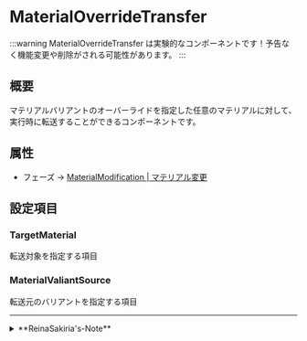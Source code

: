 # MaterialOverrideTransfer

:::warning
MaterialOverrideTransfer は実験的なコンポーネントです！予告なく機能変更や削除がされる可能性があります。
:::

## 概要

マテリアルバリアントのオーバーライドを指定した任意のマテリアルに対して、実行時に転送することができるコンポーネントです。

## 属性

- フェーズ -> [MaterialModification | マテリアル変更](/docs/Reference/General/ExecutionOrder.md#materialmodification--マテリアル変更)

## 設定項目

### TargetMaterial

転送対象を指定する項目

### MaterialValiantSource

転送元のバリアントを指定する項目

---
<details>
  <summary>**ReinaSakiria's-Note**</summary>

このコンポーネントは、 TexTransTool v0.4.0 から追加された 非常に使いずらい 旧版MaterialModifier の置き換えとして実装されました。

MaterialVariant を新規生成する手間が大きく、使い勝手は 旧版MaterialModifier よりは使い勝手が良いものの、[新版MaterialModifier](/docs/Reference/MaterialModifier.md) が、
その場で通常のマテリアルのインスペクターが表示されてシェーダー差し替えもできるため、ほとんど立場が奪われているコンポーネントです。

[新版MaterialModifier](/docs/Reference/MaterialModifier.md) が完全な上位互換かというと厳密にはそうではない ... 微妙な立ち位置のためしばらくは存在すると思いますが ... いつか削除されるか、一生実験的機能のままである可能性が高い。
</details>
